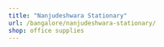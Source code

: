 ```yaml
---
title: "Nanjudeshwara Stationary"
url: /bangalore/nanjudeshwara-stationary/
shop: office supplies
---
```

